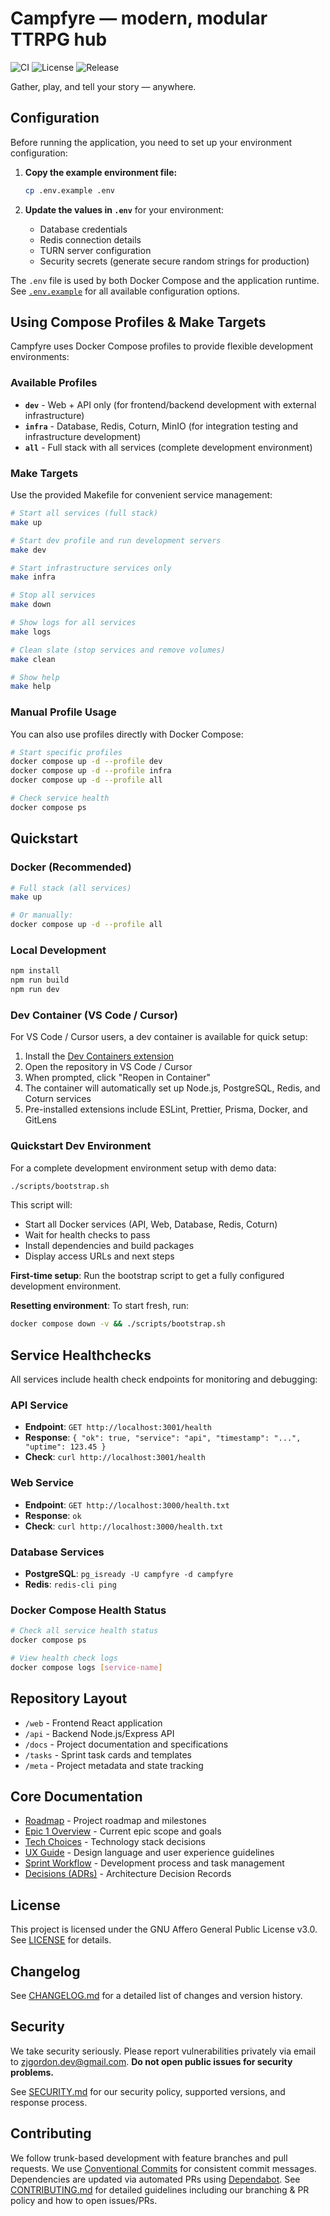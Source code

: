 # Campfyre — modern, modular TTRPG hub

![CI](https://github.com/your-org/campfyre/actions/workflows/ci.yml/badge.svg)
![License](https://img.shields.io/badge/license-AGPL--3.0-blue.svg)
![Release](https://img.shields.io/github/v/release/your-org/campfyre?include_prereleases)

Gather, play, and tell your story — anywhere.

## Configuration

Before running the application, you need to set up your environment configuration:

1. **Copy the example environment file:**

   ```bash
   cp .env.example .env
   ```

2. **Update the values in `.env`** for your environment:
   - Database credentials
   - Redis connection details
   - TURN server configuration
   - Security secrets (generate secure random strings for production)

The `.env` file is used by both Docker Compose and the application runtime. See [`.env.example`](.env.example) for all available configuration options.

## Using Compose Profiles & Make Targets

Campfyre uses Docker Compose profiles to provide flexible development environments:

### Available Profiles

- **`dev`** - Web + API only (for frontend/backend development with external infrastructure)
- **`infra`** - Database, Redis, Coturn, MinIO (for integration testing and infrastructure development)
- **`all`** - Full stack with all services (complete development environment)

### Make Targets

Use the provided Makefile for convenient service management:

```bash
# Start all services (full stack)
make up

# Start dev profile and run development servers
make dev

# Start infrastructure services only
make infra

# Stop all services
make down

# Show logs for all services
make logs

# Clean slate (stop services and remove volumes)
make clean

# Show help
make help
```

### Manual Profile Usage

You can also use profiles directly with Docker Compose:

```bash
# Start specific profiles
docker compose up -d --profile dev
docker compose up -d --profile infra
docker compose up -d --profile all

# Check service health
docker compose ps
```

## Quickstart

### Docker (Recommended)

```bash
# Full stack (all services)
make up

# Or manually:
docker compose up -d --profile all
```

### Local Development

```bash
npm install
npm run build
npm run dev
```

### Dev Container (VS Code / Cursor)

For VS Code / Cursor users, a dev container is available for quick setup:

1. Install the [Dev Containers extension](https://marketplace.visualstudio.com/items?itemName=ms-vscode-remote.remote-containers)
2. Open the repository in VS Code / Cursor
3. When prompted, click "Reopen in Container"
4. The container will automatically set up Node.js, PostgreSQL, Redis, and Coturn services
5. Pre-installed extensions include ESLint, Prettier, Prisma, Docker, and GitLens

### Quickstart Dev Environment

For a complete development environment setup with demo data:

```bash
./scripts/bootstrap.sh
```

This script will:

- Start all Docker services (API, Web, Database, Redis, Coturn)
- Wait for health checks to pass
- Install dependencies and build packages
- Display access URLs and next steps

**First-time setup**: Run the bootstrap script to get a fully configured development environment.

**Resetting environment**: To start fresh, run:

```bash
docker compose down -v && ./scripts/bootstrap.sh
```

## Service Healthchecks

All services include health check endpoints for monitoring and debugging:

### API Service

- **Endpoint**: `GET http://localhost:3001/health`
- **Response**: `{ "ok": true, "service": "api", "timestamp": "...", "uptime": 123.45 }`
- **Check**: `curl http://localhost:3001/health`

### Web Service

- **Endpoint**: `GET http://localhost:3000/health.txt`
- **Response**: `ok`
- **Check**: `curl http://localhost:3000/health.txt`

### Database Services

- **PostgreSQL**: `pg_isready -U campfyre -d campfyre`
- **Redis**: `redis-cli ping`

### Docker Compose Health Status

```bash
# Check all service health status
docker compose ps

# View health check logs
docker compose logs [service-name]
```

## Repository Layout

- `/web` - Frontend React application
- `/api` - Backend Node.js/Express API
- `/docs` - Project documentation and specifications
- `/tasks` - Sprint task cards and templates
- `/meta` - Project metadata and state tracking

## Core Documentation

- [Roadmap](docs/plans/ROADMAP.md) - Project roadmap and milestones
- [Epic 1 Overview](docs/initialPlanning/EPIC1_OVERVIEW.md) - Current epic scope and goals
- [Tech Choices](docs/plans/TECH_CHOICES.md) - Technology stack decisions
- [UX Guide](docs/UX_GUIDE.md) - Design language and user experience guidelines
- [Sprint Workflow](docs/SPRINT_WORKFLOW.md) - Development process and task management
- [Decisions (ADRs)](docs/DECISIONS.md) - Architecture Decision Records

## License

This project is licensed under the GNU Affero General Public License v3.0. See [LICENSE](LICENSE) for details.

## Changelog

See [CHANGELOG.md](CHANGELOG.md) for a detailed list of changes and version history.

## Security

We take security seriously. Please report vulnerabilities privately via email to zjgordon.dev@gmail.com. **Do not open public issues for security problems.**

See [SECURITY.md](SECURITY.md) for our security policy, supported versions, and response process.

## Contributing

We follow trunk-based development with feature branches and pull requests. We use [Conventional Commits](https://www.conventionalcommits.org/) for consistent commit messages. Dependencies are updated via automated PRs using [Dependabot](https://docs.github.com/en/code-security/dependabot). See [CONTRIBUTING.md](CONTRIBUTING.md) for detailed guidelines including our branching & PR policy and how to open issues/PRs.
